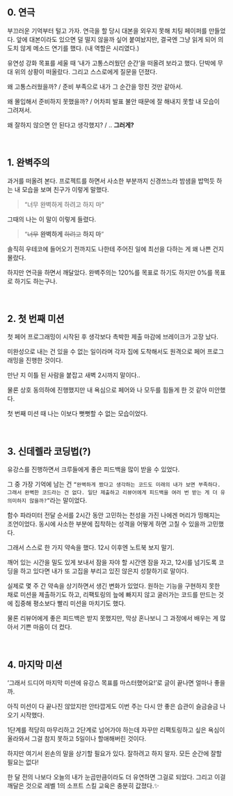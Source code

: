 ## 0. 연극

부끄러운 기억부터 털고 가자. 연극을 할 당시 대본을 외우지 못해 치팅 페이퍼를 만들었다.
앞에 대본이라도 있으면 덜 떨지 않을까 싶어 붙여놨지만, 결국엔 그냥 읽게 되어 의도치 않게 메소드 연기를 했다. (내 역할은 시리였다.)

유연성 강화 목표를 세울 때 ‘내가 고통스러웠던 순간’을 떠올려 보라고 했다. 단박에 무대 위의 상황이 떠올랐다. 그리고 스스로에게 질문을 던졌다.

왜 고통스러웠을까? / 준비 부족으로 내가 그 순간을 망친 것만 같아서.

왜 몰입해서 준비하지 못했을까? / 어차피 발표 불안 때문에 잘 해내지 못할 내 모습이 그려져서.

왜 잘하지 않으면 안 된다고 생각했지? / .. **그러게?**

<br>

## 1. 완벽주의

과거를 떠올려 본다. 프로젝트를 하면서 사소한 부분까지 신경쓰느라 밤샘을 밥먹듯 하는 내 모습을 보며 친구가 이렇게 말했다.

> “너무 완벽하게 하려고 하지 마”

그때의 나는 이 말이 이렇게 들렸다.

> “~~너무~~ **완벽하게** ~~하려고~~ **하지 마**”

솔직히 우테코에 들어오기 전까지도 나한테 주어진 일에 최선을 다하는 게 왜 나쁜 건지 몰랐다.

하지만 연극을 하면서 깨달았다. 완벽주의는 120%를 목표로 하기도 하지만 0%를 목표로 하기도 하는구나.

<br/>

## 2. 첫 번째 미션

첫 페어 프로그래밍이 시작된 후 생각보다 촉박한 제출 마감에 브레이크가 고장 났다.

미완성으로 내는 건 있을 수 없는 일이라며 각자 집에 도착해서도 원격으로 페어 프로그래밍을 진행한 것이다.

만난 지 이틀 된 사람을 붙잡고 새벽 2시까지 말이다..

물론 상호 동의하에 진행했지만 내 욕심으로 페어와 나 모두를 힘들게 한 것 같아 미안했다.

첫 번째 미션 때 나는 이보다 뻣뻣할 수 없는 모습이었다.

<br/>

## 3. 신데렐라 코딩법(?)

유강스를 진행하면서 크루들에게 좋은 피드백을 많이 받을 수 있었다.

그 중 가장 기억에 남는 건 `“완벽하게 짰다고 생각하는 코드도 미래의 내가 보면 부족하다. 그래서 완벽한 코드라는 건 없다. 일단 제출하고 리뷰어에게 피드백을 여러 번 받는 게 더 유의미하지 않을까?”`라는 말이었다.

함수 파라미터 전달 순서를 2시간 동안 고민하는 천성을 가진 나에겐 머리가 띵해지는 조언이었다. 동시에 사소한 부분에 집착하는 성격을 어떻게 하면 고칠 수 있을까 고민했다.

그래서 스스로 한 가지 약속을 했다. 12시 이후엔 노트북 보지 말기.

깨어 있는 시간을 밀도 있게 보내서 잠을 자야 할 시간엔 잠을 자고, 12시를 넘기도록 코딩을 하고 있다면 내가 또 고집을 부리고 있진 않은지 성찰하기로 말이다.

실제로 몇 주 간 약속을 상기하면서 생긴 변화가 있었다. 원하는 기능을 구현하지 못한 채로 미션을 제출하기도 하고, 리팩토링의 늪에 빠지지 않고 굴러가는 코드를 만드는 것에 집중해 평소보다 빨리 미션을 마치기도 했다.

물론 리뷰어에게 좋은 피드백은 받지 못했지만, 막상 혼나보니 그 과정에서 배우는 게 많아서 기쁜 마음이 더 컸다.

<br/>

## 4. 마지막 미션

‘그래서 드디어 마지막 미션에 유강스 목표를 마스터했어요!’로 글이 끝나면 얼마나 좋을까.

아직 미션이 다 끝나진 않았지만 안타깝게도 이번 주는 다시 안 좋은 습관이 슬금슬금 나오기 시작했다.

1단계를 적당히 마무리하고 2단계로 넘어가야 하는데 자꾸만 리팩토링하고 싶은 욕심이 올라와서 그걸 참지 못하고 5일이나 할애해버린 것이다.

하지만 여기서 왼손의 말을 상기할 필요가 있다. 잘하려고 하지 말자. 모든 순간에 잘할 필요는 없다!

한 달 전의 나보다 오늘의 내가 눈곱만큼이라도 더 유연하면 그걸로 되었다. 그리고 이걸 깨달은 것으로 레벨 1의 소프트 스킬 교육은 충분히 값졌다.✨

